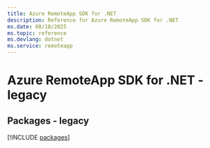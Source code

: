 ```yaml
---
title: Azure RemoteApp SDK for .NET
description: Reference for Azure RemoteApp SDK for .NET
ms.date: 08/18/2025
ms.topic: reference
ms.devlang: dotnet
ms.service: remoteapp
---
```

# Azure RemoteApp SDK for .NET - legacy
## Packages - legacy
[!INCLUDE [packages](remoteapp-index.md)]